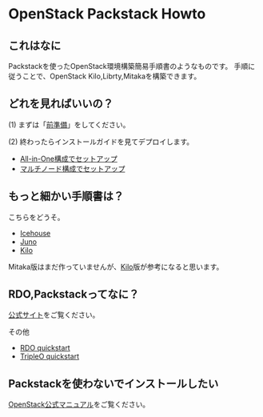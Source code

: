 # OpenStack Packstack Howto

## これはなに

Packstackを使ったOpenStack環境構築簡易手順書のようなものです。
手順に従うことで、OpenStack Kilo,Librty,Mitakaを構築できます。

## どれを見ればいいの？

(1) まずは「[前準備](Packstack1-QuickStart-arrangements.md)」をしてください。

(2) 終わったらインストールガイドを見てデプロイします。

- [All-in-One構成でセットアップ](Packstack2-QuickStart-installations.md)
- [マルチノード構成でセットアップ](Packstack3-QuickStart-installations-multi.md)

## もっと細かい手順書は？

こちらをどうそ。

- [Icehouse](https://github.com/ytooyama/rdo-icehouse)
- [Juno](https://github.com/ytooyama/rdo-juno)
- [Kilo](https://github.com/ytooyama/rdo-kilo)

Mitaka版はまだ作っていませんが、[Kilo](https://github.com/ytooyama/rdo-kilo)版が参考になると思います。

## RDO,Packstackってなに？

[公式サイト](https://www.rdoproject.org/Main_Page)をご覧ください。

その他

- [RDO quickstart](https://www.rdoproject.org/install/quickstart/)
- [TripleO quickstart](https://www.rdoproject.org/tripleo/) 

## Packstackを使わないでインストールしたい

[OpenStack公式マニュアル](http://docs.openstack.org)をご覧ください。
